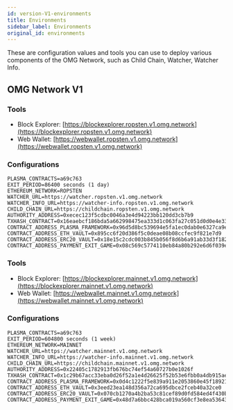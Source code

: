 ```yaml
---
id: version-V1-environments
title: Environments
sidebar_label: Environments
original_id: environments
---
```


These are configuration values and tools you can use to deploy various components of the OMG Network, such as Child Chain, Watcher, Watcher Info.

## OMG Network V1

<!--DOCUSAURUS_CODE_TABS-->
<!-- Ropsten -->

### Tools

- Block Explorer: [https://blockexplorer.ropsten.v1.omg.network](https://blockexplorer.ropsten.v1.omg.network)
- Web Wallet: [https://webwallet.ropsten.v1.omg.network](https://webwallet.ropsten.v1.omg.network)

### Configurations
```
PLASMA_CONTRACTS=a69c763
EXIT_PERIOD=86400 seconds (1 day)
ETHEREUM_NETWORK=ROPSTEN
WATCHER_URL=https://watcher.ropsten.v1.omg.network
WATCHER_INFO_URL=https://watcher-info.ropsten.v1.omg.network
CHILD_CHAIN_URL=https://childchain.ropsten.v1.omg.network
AUTHORITY_ADDRESS=0xecec123f5cdbc0046a3e4d94223bb120dd3cb7b9
TXHASH_CONTRACT=0x16eaebcf186bda5a662998475ea333d1c063fa27c051d0d0e4e33194f145b543
CONTRACT_ADDRESS_PLASMA_FRAMEWORK=0x96d5d8bc539694e5fa1ec0dab0e6327ca9e680f9
CONTRACT_ADDRESS_ETH_VAULT=0x895cc6f20d386f5c0deae08b08ccfec9f821e7d9
CONTRACT_ADDRESS_ERC20_VAULT=0x18e15c2cdc003b845b056f8d6b6a91ab33d3f182
CONTRACT_ADDRESS_PAYMENT_EXIT_GAME=0x08c569c5774110eb84a80b292e6d6f039e18915a
```

<!-- Mainnet -->

### Tools

- Block Explorer: [https://blockexplorer.mainnet.v1.omg.network](https://blockexplorer.mainnet.v1.omg.network)
- Web Wallet: [https://webwallet.mainnet.v1.omg.network](https://webwallet.mainnet.v1.omg.network)

### Configurations

```
PLASMA_CONTRACTS=a69c763
EXIT_PERIOD=604800 seconds (1 week)
ETHEREUM_NETWORK=MAINNET
WATCHER_URL=https://watcher.mainnet.v1.omg.network
WATCHER_INFO_URL=https://watcher-info.mainnet.v1.omg.network
CHILD_CHAIN_URL=https://childchain.mainnet.v1.omg.network
AUTHORITY_ADDRESS=0x22405c1782913fb676bc74ef54a60727b0e1026f
TXHASH_CONTRACT=0x1c29b67acc33eba0d26f52a1e4d26625f52b53e6fbb0a4db915aeb052f7ec849
CONTRACT_ADDRESS_PLASMA_FRAMEWORK=0x0d4c1222f5e839a911e2053860e45f18921d72ac
CONTRACT_ADDRESS_ETH_VAULT=0x3eed23ea148d356a72ca695dbce2fceb40a32ce0
CONTRACT_ADDRESS_ERC20_VAULT=0x070cb1270a4b2ba53c81cef89d0fd584ed4f430b
CONTRACT_ADDRESS_PAYMENT_EXIT_GAME=0x48d7a6bbc428bca019a560cf3e8ea5364395aad3
```

<!--END_DOCUSAURUS_CODE_TABS-->